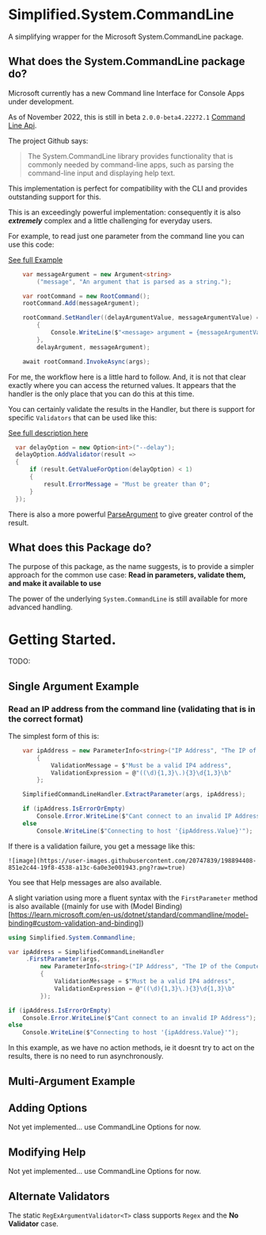 # Simplified.System.CommandLine
A simplifying wrapper for the Microsoft System.CommandLine package.

## What does the System.CommandLine package do?

Microsoft currently has a new Command line Interface for Console Apps under development.

As of November 2022, this is still in beta `2.0.0-beta4.22272.1` [Command Line Api](https://github.com/dotnet/command-line-api).

The project Github says:

> The System.CommandLine library provides functionality that is commonly needed by command-line apps, such as parsing the command-line input and displaying help text.

This implementation is perfect for compatibility with the CLI and provides outstanding support for this.

This is an exceedingly powerful implementation: consequently it is also  __*extremely*__ complex and a little challenging for everyday users.

For example, to read just one parameter from the command line you can use this code:

[See full Example](https://learn.microsoft.com/en-us/dotnet/standard/commandline/define-commands#define-arguments)

```c#
    var messageArgument = new Argument<string>
        ("message", "An argument that is parsed as a string.");

    var rootCommand = new RootCommand();
    rootCommand.Add(messageArgument);

    rootCommand.SetHandler((delayArgumentValue, messageArgumentValue) =>
        {
            Console.WriteLine($"<message> argument = {messageArgumentValue}");
        },
        delayArgument, messageArgument);

    await rootCommand.InvokeAsync(args);
```

For me, the workflow here is a little hard to follow.  And, it is not that clear exactly where you can access the returned values.  It appears that the handler is the only place that you can do this at this time.

You can certainly validate the results in the Handler, but there is support for specific `Validators` that can be used like this:

[See full description here](https://learn.microsoft.com/en-us/dotnet/standard/commandline/define-commands#define-arguments)

```c#
  var delayOption = new Option<int>("--delay");
  delayOption.AddValidator(result =>
  {
      if (result.GetValueForOption(delayOption) < 1)
      {
          result.ErrorMessage = "Must be greater than 0";
      }
  });
```
There is also a more powerful [ParseArgument](https://learn.microsoft.com/en-us/dotnet/api/system.commandline.parsing.parseargument-1) to give greater control of the result. 

## What does this Package do?

The purpose of this package, as the name suggests, is to provide a simpler approach for the common use case: __**Read in parameters, validate them, and make it available to use**__

The power of the underlying `System.CommandLine` is still available for more advanced handling.


# Getting Started.

TODO: <nuget package>

## Single Argument Example
### Read an IP address from the command line (validating that is in the correct format)
The simplest form of this is:
```c#
    var ipAddress = new ParameterInfo<string>("IP Address", "The IP of the Computer to connect to.")
        {
            ValidationMessage = $"Must be a valid IP4 address",
            ValidationExpression = @"((\d){1,3}\.){3}\d{1,3}\b"
        };

    SimplifiedCommandLineHandler.ExtractParameter(args, ipAddress);

    if (ipAddress.IsErrorOrEmpty)
        Console.Error.WriteLine($"Cant connect to an invalid IP Address");
    else
        Console.WriteLine($"Connecting to host '{ipAddress.Value}'");
```
If there is a validation failure, you get a message like this:
    
    ![image](https://user-images.githubusercontent.com/20747839/198894408-851e2c44-19f8-4538-a13c-6a0e3e001943.png?raw=true)
    
You see that Help messages are also available.
    
A slight variation using more a fluent syntax with the `FirstParameter` method is also available ((mainly for use with (Model Binding)[https://learn.microsoft.com/en-us/dotnet/standard/commandline/model-binding#custom-validation-and-binding])

```c#
using Simplified.System.Commandline;

var ipAddress = SimplifiedCommandLineHandler
     .FirstParameter(args,
         new ParameterInfo<string>("IP Address", "The IP of the Computer to connect to.")
         {
             ValidationMessage = $"Must be a valid IP4 address",
             ValidationExpression = @"((\d){1,3}\.){3}\d{1,3}\b"
         });

if (ipAddress.IsErrorOrEmpty)
    Console.Error.WriteLine($"Cant connect to an invalid IP Address");
else
    Console.WriteLine($"Connecting to host '{ipAddress.Value}'");

```
In this example, as we have no action methods, ie it doesnt try to act on the results, there is no need to run asynchronously.
    


## Multi-Argument Example

## Adding Options 
Not yet implemented... use CommandLine Options for now.
    
## Modifying Help
Not yet implemented... use CommandLine Options for now.
   
## Alternate Validators 
The static `RegExArgumentValidator<T>` class supports `Regex` and the __No Validator__ case. 
    




